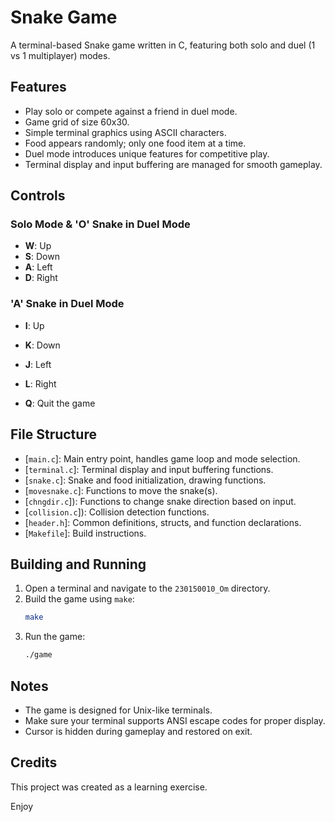 # Snake Game

A terminal-based Snake game written in C, featuring both solo and duel (1 vs 1 multiplayer) modes.

## Features

- Play solo or compete against a friend in duel mode.
- Game grid of size 60x30.
- Simple terminal graphics using ASCII characters.
- Food appears randomly; only one food item at a time.
- Duel mode introduces unique features for competitive play.
- Terminal display and input buffering are managed for smooth gameplay.

## Controls

### Solo Mode & 'O' Snake in Duel Mode
- **W**: Up
- **S**: Down
- **A**: Left
- **D**: Right

### 'A' Snake in Duel Mode
- **I**: Up
- **K**: Down
- **J**: Left
- **L**: Right

- **Q**: Quit the game

## File Structure

- [`main.c`]: Main entry point, handles game loop and mode selection.
- [`terminal.c`]: Terminal display and input buffering functions.
- [`snake.c`]: Snake and food initialization, drawing functions.
- [`movesnake.c`]: Functions to move the snake(s).
- [`chngdir.c`]): Functions to change snake direction based on input.
- [`collision.c`]): Collision detection functions.
- [`header.h`]: Common definitions, structs, and function declarations.
- [`Makefile`]: Build instructions.

## Building and Running

1. Open a terminal and navigate to the `230150010_Om` directory.
2. Build the game using `make`:
   ```sh
   make
   ```
3. Run the game:
   ```sh
   ./game
   ```

## Notes

- The game is designed for Unix-like terminals.
- Make sure your terminal supports ANSI escape codes for proper display.
- Cursor is hidden during gameplay and restored on exit.

## Credits

This project was created as a learning exercise.

Enjoy
